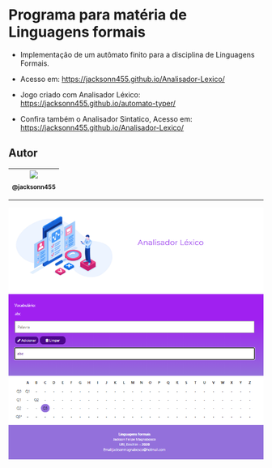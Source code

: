 Programa para matéria de Linguagens formais
===============================================

- Implementação de um autômato finito para a disciplina de Linguagens Formais.

- Acesso em: https://jacksonn455.github.io/Analisador-Lexico/
- Jogo criado com Analisador Léxico: https://jacksonn455.github.io/automato-typer/
- Confira também o Analisador Sintatico, Acesso em: https://jacksonn455.github.io/Analisador-Lexico/

## Autor

 | [<img src="https://avatars1.githubusercontent.com/u/46221221?s=460&u=0d161e390cdad66e925f3d52cece6c3e65a23eb2&v=4" width=115><br><sub>@jacksonn455</sub>](https://github.com/jacksonn455) |
  | :---: |

--------------------
 ![](https://github.com/jacksonn455/Analisador-Lexico/blob/master/programa2.png)
